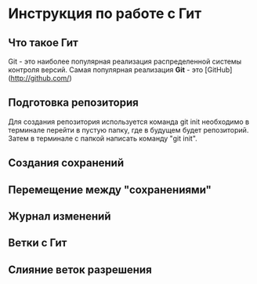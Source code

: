 # Инструкция по работе с Гит

## Что такое Гит
Git - это наиболее популярная реализация распределенной системы контроля версий. Самая популярная реализация **Git** - это [GitHub] (http://github.com/)

## Подготовка репозитория
Для создания репозитория используется команда git init необходимо в терминале перейти в пустую папку, где в будущем будет репозиторий. Затем в терминале с папкой написать команду "git init".

## Создания сохранений

## Перемещение между "сохранениями"

## Журнал изменений

## Ветки с Гит

## Слияние веток разрешения